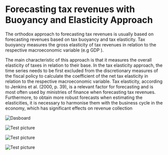 # Forecasting tax revenues with Buoyancy and Elasticity Approach

The orthodox approach to forecasting tax revenues is usually based on forecasting revenues based on tax buoyancy and tax elasticity. Tax buoyancy measures the gross elasticity of tax revenues in relation to the respective macroeconomic variable (e.g GDP ). 

The main characteristic of this approach is that it measures the overall elasticity of taxes in relation to their base. In the tax elasticity approach, the time series needs to be first excluded from the discretionary measures of the fiscal policy to calculate the coefficient of the net tax elasticity in relation to the respective macroeconomic variable. Tax elasticity, according to Jenkins et al. (2000, p. 39), is a relevant factor for forecasting and is most often used by ministries of finance when forecasting tax revenues. Furthermore, to obtain more robust forecasts when estimating the elasticities, it is necessary to harmonise them with the business cycle in the economy, which has significant effects on revenue collection

![Dasboard](https://github.com/jordans78/Forecasting-tax-revenues/blob/main/Documentation/Dashboard.PNG)

![Test picture](https://github.com/jordans78/Forecasting-tax-revenues/blob/main/Documentation/Coefficients.png)

![Test picture](https://github.com/jordans78/Forecasting-tax-revenues/blob/main/Documentation/CollectionOfRevenues.png)

![Test picture](https://github.com/jordans78/Forecasting-tax-revenues/blob/main/Documentation/StructureOfRevenues.png)






